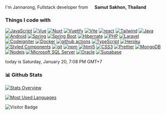 <p>I'm Jannarong, Fullstack developer from <img src="https://cdn-icons-png.flaticon.com/512/197/197452.png" width="13"/> <b>Samut Sakhon, Thailand</b> </p>
<h3>Things I code with</h3>
<p>
<a href="https://www.javascript.com/"><img alt="JavaScript" src="https://img.shields.io/badge/-JavaScript-F7DF1E?style=flat-square&logo=JavaScript&logoColor=black" /></a>
<a href="https://vuejs.org/"><img alt="Vue" src="https://img.shields.io/badge/-Vue.js-4FC08D?style=flat-square&logo=vue.js&logoColor=white" /></a>
<a href="https://nuxt.com/"><img alt="Nuxt" src="https://img.shields.io/badge/-Nuxt.js-00DC82?style=flat-square&logo=Nuxt.js&logoColor=white" /></a>
<a href="https://vuetifyjs.com/en/"><img alt="Vuetify" src="https://img.shields.io/badge/-Vuetify-1867C0?style=flat-square&logo=Vuetify&logoColor=white" /></a>
<a href="https://vitejs.dev/"><img alt="Vite" src="https://img.shields.io/badge/-Vite-646CFF?style=flat-square&logo=vite&logoColor=white" /></a>
<a href="https://react.dev/"><img alt="react" src="https://img.shields.io/badge/-React-61DAFB?style=flat-square&logo=React&logoColor=black" /></a>
<a href="https://tailwindcss.com/"><img alt="Tailwind" src="https://img.shields.io/badge/- Tailwind CSS-06B6D4?style=flat-square&logo=Tailwind CSS&logoColor=white" /></a>
<a href="https://www.java.com/"><img alt="Java" src="https://img.shields.io/badge/-Java-137CBD?style=flat-square&logo=Java&logoColor=white" /></a>
<a href="https://www.android.com/"><img alt="Android" src="https://img.shields.io/badge/-Android-3DDC84?style=flat-square&logo=Android&logoColor=white" /></a>
<a href="https://spring.io/"><img alt="Spring" src="https://img.shields.io/badge/-Spring-6DB33F?style=flat-square&logo=Spring&logoColor=white" /></a>
<a href="https://spring.io/projects/spring-boot"><img alt="Spring Boot" src="https://img.shields.io/badge/-Spring Boot-6DB33F?style=flat-square&logo=Spring Boot&logoColor=white" /></a>
<a href="https://hibernate.org/"><img alt="Hibernate" src="https://img.shields.io/badge/-Hibernate-59666C?style=flat-square&logo=Hibernate&logoColor=white" /></a>
<a href="https://www.php.net/"><img alt="PHP" src="https://img.shields.io/badge/-PHP-777BB4?style=flat-square&logo=PHP&logoColor=white" /></a>
<a href="https://laravel.com/"><img alt="Laravel" src="https://img.shields.io/badge/-Laravel-FF2D20?style=flat-square&logo=Laravel&logoColor=white" /></a>
<a href="https://codeigniter.com/"><img alt="Codeigniter" src="https://img.shields.io/badge/-Codeigniter-EF4223?style=flat-square&logo=Codeigniter&logoColor=white" /></a>
<a href="https://www.docker.com/"><img alt="Docker" src="https://img.shields.io/badge/-Docker-46a2f1?style=flat-square&logo=docker&logoColor=white" /></a>
<a href="https://docs.github.com/en/actions"><img alt="github actions" src="https://img.shields.io/badge/-Github_Actions-2088FF?style=flat-square&logo=github-actions&logoColor=white" /></a>
<a href="https://www.typescriptlang.org/"><img alt="TypeScript" src="https://img.shields.io/badge/-TypeScript-007ACC?style=flat-square&logo=typescript&logoColor=white" /></a>
<a href="https://www.heroku.com/"><img alt="Heroku" src="https://img.shields.io/badge/-Heroku-430098?style=flat-square&logo=heroku&logoColor=white" /></a>
<a href="https://styled-components.com/"><img alt="Styled Components" src="https://img.shields.io/badge/-Styled_Components-db7092?style=flat-square&logo=styled-components&logoColor=white" /></a>
<a href="https://git-scm.com/"><img alt="git" src="https://img.shields.io/badge/-Git-F05032?style=flat-square&logo=git&logoColor=white" /></a>
<a href="https://www.npmjs.com/"><img alt="npm" src="https://img.shields.io/badge/-NPM-CB3837?style=flat-square&logo=npm&logoColor=white" /></a>
<a href="#"><img alt="html5" src="https://img.shields.io/badge/-HTML5-E34F26?style=flat-square&logo=html5&logoColor=white" /></a>
<a href="#"><img alt="CSS3" src="https://img.shields.io/badge/-CSS-1572B6?style=flat-square&logo=CSS3&logoColor=white" /></a>
<a href="https://prettier.io/"><img alt="Prettier" src="https://img.shields.io/badge/-Prettier-F7B93E?style=flat-square&logo=prettier&logoColor=white" /></a>
<a href="https://www.mongodb.com/"><img alt="MongoDB" src="https://img.shields.io/badge/-MongoDB-13aa52?style=flat-square&logo=mongodb&logoColor=white" /></a>
<a href="https://nodejs.org/en"><img alt="Nodejs" src="https://img.shields.io/badge/-Nodejs-43853d?style=flat-square&logo=Node.js&logoColor=white" /></a>
<a href="https://www.microsoft.com/en-us/sql-server/sql-server-downloads"><img alt="Microsoft SQL Server" src="https://img.shields.io/badge/-Microsoft SQL Server-CC2927?style=flat-square&logo=Microsoft SQL Server&logoColor=white" /></a>
<a href="https://www.oracle.com/"><img alt="Oracle" src="https://img.shields.io/badge/-Oracle-F80000?style=flat-square&logo=Oracle&logoColor=white" /></a>
<a href="https://supabase.com/"><img alt="Supabase" src="https://img.shields.io/badge/-Supabase-3ECF8E?style=flat-square&logo=Supabase&logoColor=white" /></a>
</p>

today is Saturday, January 20, 7:08 PM GMT+7

### 📊 Github Stats
<a href='https://github.com/icedzax'>
  
![Stats Overview](https://github-readme-stats.vercel.app/api?username=icedzax&show_icons=true) 

![Most Used Languages](https://github-readme-stats.vercel.app/api/top-langs/?username=icedzax&layout=compact)
</a>

![Visitor Badge](https://visitor-badge.laobi.icu/badge?page_id=icedzax)
